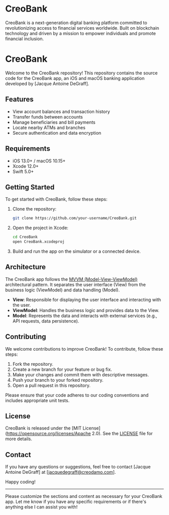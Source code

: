 # CreoBank
CreoBank is a next-generation digital banking platform committed to revolutionizing access to financial services worldwide. Built on blockchain technology and driven by a mission to empower individuals and promote financial inclusion.
# CreoBank

Welcome to the CreoBank repository! This repository contains the source code for the CreoBank app, an iOS and macOS banking application developed by [Jacque Antoine DeGraff].

## Features

- View account balances and transaction history
- Transfer funds between accounts
- Manage beneficiaries and bill payments
- Locate nearby ATMs and branches
- Secure authentication and data encryption

## Requirements

- iOS 13.0+ / macOS 10.15+
- Xcode 12.0+
- Swift 5.0+

## Getting Started

To get started with CreoBank, follow these steps:

1. Clone the repository:

   ```bash
   git clone https://github.com/your-username/CreoBank.git
   ```

2. Open the project in Xcode:

   ```bash
   cd CreoBank
   open CreoBank.xcodeproj
   ```

3. Build and run the app on the simulator or a connected device.

## Architecture

The CreoBank app follows the [MVVM (Model-View-ViewModel)](https://en.wikipedia.org/wiki/Model–view–viewmodel) architectural pattern. It separates the user interface (View) from the business logic (ViewModel) and data handling (Model).

- **View**: Responsible for displaying the user interface and interacting with the user.
- **ViewModel**: Handles the business logic and provides data to the View.
- **Model**: Represents the data and interacts with external services (e.g., API requests, data persistence).

## Contributing

We welcome contributions to improve CreoBank! To contribute, follow these steps:

1. Fork the repository.
2. Create a new branch for your feature or bug fix.
3. Make your changes and commit them with descriptive messages.
4. Push your branch to your forked repository.
5. Open a pull request in this repository.

Please ensure that your code adheres to our coding conventions and includes appropriate unit tests.

## License

CreoBank is released under the [MIT License](https://opensource.org/licenses/Apache 2.0). See the [LICENSE](LICENSE) file for more details.

## Contact

If you have any questions or suggestions, feel free to contact [Jacque Antoine DeGraff] at [jacquedegraff@creodamo.com].

Happy coding!

---

Please customize the sections and content as necessary for your CreoBank app. Let me know if you have any specific requirements or if there's anything else I can assist you with!
